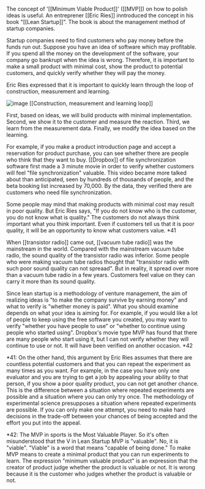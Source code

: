 
The concept of '[[Minimum Viable Product]]' ([[MVP]]) on how to polish ideas is useful.
An entreprener [[Eric Ries]] inntroduced the concept in his book "[[Lean Startup]]".
The book is about the management method of startup companies.

Startup companies need to find customers who pay money before the funds run out. Suppose you have an idea of software which may profitable.
If you spend all the money on the development of the software, your company go bankrupt when the idea is wrong. Therefore, it is important to make a small product with minimal cost, show the product to potential customers, and quickly verify whether they will pay the money.

Eric Ries expressed that it is important to quickly learn through the loop of construction, measurement and learning.


![image](https://gyazo.com/1cccb21c655f0ae8e5cdaeea8cfcfa9c/thumb/1000)
[[Construction, measurement and learning loop]]

First, based on ideas, we will build products with minimal implementation. Second, we show it to the customer and measure the reaction. Third, we learn from the measurement data. Finally, we modify the idea based on the learning.

For example, if you make a product introduction page and accept a reservation for product purchase, you can see whether there are people who think that they want to buy. [[Dropbox]] of file synchronization software first made a 3 minute movie in order to verify whether customers will feel "file synchronization" valuable. This video became more talked about than anticipated, seen by hundreds of thousands of people, and the beta booking list increased by 70,000. By the data, they verified there are customers who need file synchronization.

Some people may mind that making products with minimal cost may result in poor quality. But Eric Ries says, "If you do not know who is the customer, you do not know what is quality." The customers do not always think important what you think important. Even if customers tell us that it is poor quality, it will be an opportunity to know what customers value. *41

When [[transistor radio]] came out, [[vacuum tube radio]] was the mainstream in the world. Compared with the mainstream vacuum tube radio, the sound quality of the transistor radio was inferior. Some people who were making vacuum tube radios thought that "transistor radio with such poor sound quality can not spreaad". But in reality, it spread over more than a vacuum tube radio in a few years. Customers feel value on they can carry it more than its sound quality.

Since lean startup is a methodology of venture management, the aim of realizing ideas is "to make the company survive by earning money" and what to verify is "whether money is paid". What you should examine depends on what your idea is aiming for. For example, if you would like a lot of people to keep using the free software you created, you may want to verify "whether you have people to use" or "whether to continue using people who started using". Dropbox's movie type MVP has found that there are many people who start using it, but I can not verify whether they will continue to use or not. It will have been verified on another occasion. *42

*41: On the other hand, this argument by Eric Ries assumes that there are countless potential customers and that you can repeat the experiment as many times as you want. For example, in the case you have only one evaluator and you are trying to get a job by appealing your ability to that person, if you show a poor quality product, you can not get another chance. This is the difference between a situation where repeated experiments are possible and a situation where you can only try once. The methodology of experimental science presupposes a situation where repeated experiments are possible. If you can only make one attempt, you need to make hard decisions in the trade-off between your chances of being accepted and the effort you put into the appeal.

*42:
The MVP in sports is the Most Valuable Player. So it's often misunderstood that the V in Lean Startup MVP is "valuable". No, it is "viable".
"Viable" is a word that means "capable of being done." To make MVP means to create a minimal product that you can run experiments to learn.
The expression "minimum valuable product" is an expression that the creator of product judge whether the product is valuable or not. It is wrong because it is the customer who judges whether the product is valuable or not.
